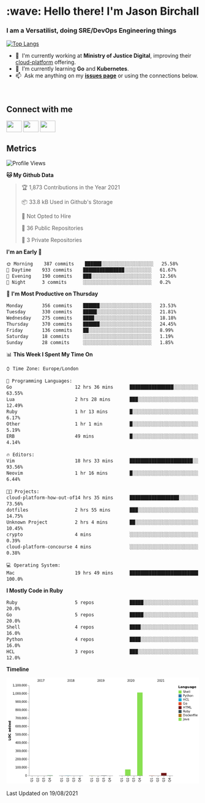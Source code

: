 <h1 align="left" id="jason-title">:wave: Hello there! I'm Jason Birchall</h1>
<h3 align="left">I am a Versatilist, doing SRE/DevOps Engineering things</h3>

[![Top Langs](https://github-readme-stats.vercel.app/api?username=jasonBirchall&show_icons=true&count_private=true&include_all_commits=true&theme=gruvbox)](https://github.com/anuraghazra/github-readme-stats)

- :office: &nbsp;I'm currently working at **Ministry of Justice Digital**, improving their [cloud-platform](https://github.com/ministryofjustice/cloud-platform) offering.
- :seedling: &nbsp;I’m currently learning **Go** and **Kubernetes**.
- :mailbox: &nbsp;Ask me anything on my **[issues page]** or using the connections below.


<br>

<h2>Connect with me</h2>
<p>
<a href="https://twitter.com/jsonBirchall" target="blank"><img align="center" src="https://cdn.jsdelivr.net/npm/simple-icons@3.0.1/icons/twitter.svg" alt="" height="30" width="40" /></a>
<a href="https://keybase.io/json0" target="blank"><img align="center" src="https://cdn.jsdelivr.net/npm/simple-icons@3.0.1/icons/keybase.svg" alt="" height="30" width="40" /></a>
<a href="https://www.reddit.com/user/kakorate" target="blank"><img align="center" src="https://cdn.jsdelivr.net/npm/simple-icons@3.0.1/icons/reddit.svg" alt="" height="30" width="40" /></a>
</p>

<h2>Metrics</h2>

<!--START_SECTION:waka-->
![Profile Views](http://img.shields.io/badge/Profile%20Views-0-blue)

**🐱 My Github Data** 

> 🏆 1,873 Contributions in the Year 2021
 > 
> 📦 33.8 kB Used in Github's Storage 
 > 
> 🚫 Not Opted to Hire
 > 
> 📜 36 Public Repositories 
 > 
> 🔑 3 Private Repositories  
 > 
**I'm an Early 🐤** 

```text
🌞 Morning    387 commits    ██████░░░░░░░░░░░░░░░░░░░   25.58% 
🌆 Daytime    933 commits    ███████████████░░░░░░░░░░   61.67% 
🌃 Evening    190 commits    ███░░░░░░░░░░░░░░░░░░░░░░   12.56% 
🌙 Night      3 commits      ░░░░░░░░░░░░░░░░░░░░░░░░░   0.2%

```
📅 **I'm Most Productive on Thursday** 

```text
Monday       356 commits    ██████░░░░░░░░░░░░░░░░░░░   23.53% 
Tuesday      330 commits    █████░░░░░░░░░░░░░░░░░░░░   21.81% 
Wednesday    275 commits    ████░░░░░░░░░░░░░░░░░░░░░   18.18% 
Thursday     370 commits    ██████░░░░░░░░░░░░░░░░░░░   24.45% 
Friday       136 commits    ██░░░░░░░░░░░░░░░░░░░░░░░   8.99% 
Saturday     18 commits     ░░░░░░░░░░░░░░░░░░░░░░░░░   1.19% 
Sunday       28 commits     ░░░░░░░░░░░░░░░░░░░░░░░░░   1.85%

```


📊 **This Week I Spent My Time On** 

```text
⌚︎ Time Zone: Europe/London

💬 Programming Languages: 
Go                       12 hrs 36 mins      ████████████████░░░░░░░░░   63.55% 
Lua                      2 hrs 28 mins       ███░░░░░░░░░░░░░░░░░░░░░░   12.49% 
Ruby                     1 hr 13 mins        █░░░░░░░░░░░░░░░░░░░░░░░░   6.17% 
Other                    1 hr 1 min          █░░░░░░░░░░░░░░░░░░░░░░░░   5.19% 
ERB                      49 mins             █░░░░░░░░░░░░░░░░░░░░░░░░   4.14%

🔥 Editors: 
Vim                      18 hrs 33 mins      ███████████████████████░░   93.56% 
Neovim                   1 hr 16 mins        █░░░░░░░░░░░░░░░░░░░░░░░░   6.44%

🐱‍💻 Projects: 
cloud-platform-how-out-of14 hrs 35 mins      ██████████████████░░░░░░░   73.56% 
dotfiles                 2 hrs 55 mins       ███░░░░░░░░░░░░░░░░░░░░░░   14.75% 
Unknown Project          2 hrs 4 mins        ██░░░░░░░░░░░░░░░░░░░░░░░   10.45% 
crypto                   4 mins              ░░░░░░░░░░░░░░░░░░░░░░░░░   0.39% 
cloud-platform-concourse 4 mins              ░░░░░░░░░░░░░░░░░░░░░░░░░   0.38%

💻 Operating System: 
Mac                      19 hrs 49 mins      █████████████████████████   100.0%

```

**I Mostly Code in Ruby** 

```text
Ruby                     5 repos             █████░░░░░░░░░░░░░░░░░░░░   20.0% 
Go                       5 repos             █████░░░░░░░░░░░░░░░░░░░░   20.0% 
Shell                    4 repos             ████░░░░░░░░░░░░░░░░░░░░░   16.0% 
Python                   4 repos             ████░░░░░░░░░░░░░░░░░░░░░   16.0% 
HCL                      3 repos             ███░░░░░░░░░░░░░░░░░░░░░░   12.0%

```


**Timeline**

![Chart not found](https://raw.githubusercontent.com/jasonBirchall/jasonBirchall/main/charts/bar_graph.png) 


 Last Updated on 19/08/2021
<!--END_SECTION:waka-->

<!-- links -->

[issues page]: https://github.com/jasonBirchall/jasonBirchall/issues "jasonBirchall/issues"

